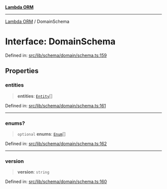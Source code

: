 [**Lambda ORM**](../README.md)

***

[Lambda ORM](../README.md) / DomainSchema

# Interface: DomainSchema

Defined in: [src/lib/schema/domain/schema.ts:159](https://github.com/lambda-orm/lambdaorm-base/blob/5f10bdc7d0f008296efbcbe89bc2bf1ed03aaaef/src/lib/schema/domain/schema.ts#L159)

## Properties

### entities

> **entities**: [`Entity`](Entity.md)[]

Defined in: [src/lib/schema/domain/schema.ts:161](https://github.com/lambda-orm/lambdaorm-base/blob/5f10bdc7d0f008296efbcbe89bc2bf1ed03aaaef/src/lib/schema/domain/schema.ts#L161)

***

### enums?

> `optional` **enums**: [`Enum`](Enum.md)[]

Defined in: [src/lib/schema/domain/schema.ts:162](https://github.com/lambda-orm/lambdaorm-base/blob/5f10bdc7d0f008296efbcbe89bc2bf1ed03aaaef/src/lib/schema/domain/schema.ts#L162)

***

### version

> **version**: `string`

Defined in: [src/lib/schema/domain/schema.ts:160](https://github.com/lambda-orm/lambdaorm-base/blob/5f10bdc7d0f008296efbcbe89bc2bf1ed03aaaef/src/lib/schema/domain/schema.ts#L160)
